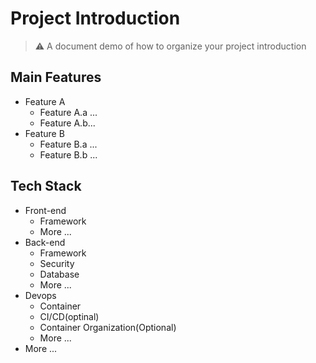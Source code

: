 # Project Introduction

> ⚠️  A document demo of how to organize your project introduction

## Main Features

* Feature A
  * Feature A.a ...
  * Feature A.b...
* Feature B
  * Feature B.a ...
  * Feature B.b ...

## Tech Stack

* Front-end
  * Framework
  * More ...
* Back-end
  * Framework
  * Security
  * Database
  * More ...
* Devops
  * Container
  * CI/CD(optinal)
  * Container Organization(Optional)
  * More ...
* More ...